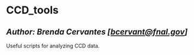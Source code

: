 # CCD_tools
*Author: Brenda Cervantes [bcervant@fnal.gov]*
---
Useful scripts for analyzing CCD data.
